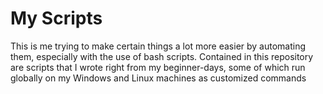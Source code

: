 # My Scripts
This is me trying to make certain things a lot more easier by automating them, especially with the use of bash scripts. Contained in this repository are scripts that I wrote right from my beginner-days, some of which run globally on my Windows and Linux machines as customized commands

